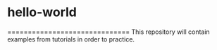 # hello-world
==============================
This repository will contain examples from tutorials in order to practice.

